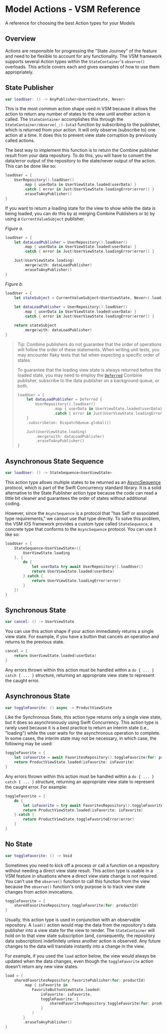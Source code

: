 # Model Actions - VSM Reference

A reference for choosing the best Action types for your Models

## Overview

Actions are responsible for progressing the "State Journey" of the feature and need to be flexible to account for any functionality. The VSM framework supports several Action types within the `StateContainer`'s `observe()` overloads. This article covers each and gives examples of how to use them appropriately.

## State Publisher

```swift
var loadUser: () -> AnyPublisher<UserViewState, Never>
```

This is the most common action shape used in VSM because it allows the action to return any number of states to the view until another action is called. The ``StateContainer`` accomplishes this through the ``StateContainer/observe(_:)-1uta3`` function by subscribing to the publisher, which is returned from your action. It will only observe (subscribe to) one action at a time. It does this to prevent view state corruption by previously called actions.

The best way to implement this function is to return the Combine publisher result from your data repository. To do this, you will have to convert the data/error output of the repository to the state/never output of the action. This can be done like so:

```swift
loadUser = {
    UserRepository().loadUser()
        .map { userData in UserViewState.loaded(userData) }
        .catch { error in Just(UserViewState.loadingError(error)) }
        .eraseToAnyPublisher()
}
```

If you want to return a loading state for the view to show while the data is being loaded, you can do this by a) merging Combine Publishers or b) by using a `CurrentValueSubject` publisher.

_Figure a._

```swift
loadUser = {
    let dataLoadPublisher = UserRepository().loadUser()
        .map { userData in UserViewState.loaded(userData) }
        .catch { error in Just(UserViewState.loadingError(error)) }

    Just(UserViewState.loading)
        .merge(with: dataLoadPublisher)
        .eraseToAnyPublisher()
}
```

_Figure b._

```swift
loadUser = {
    let stateSubject = CurrentValueSubject<UserViewState, Never>(.loading)
    
    let dataLoadPublisher = UserRepository().loadUser()
        .map { userData in UserViewState.loaded(userData) }
        .catch { error in Just(UserViewState.loadingError(error)) }

    return stateSubject
        .merge(with: dataLoadPublisher)
}
```

> Tip: Combine publishers do not guarantee that the order of operations will follow the order of these statements. When writing unit tests, you may encounter flaky tests that fail when expecting a specific order of states.
>
> To guarantee that the loading view state is always returned before the loaded state, you may need to employ the [`Deferred`](https://developer.apple.com/documentation/combine/deferred) Combine publisher, subscribe to the data publisher on a background queue, or both.
>
> ```swift
> loadUser = {
>     let dataLoadPublisher = Deferred {
>         UserRepository().loadUser()
>                 .map { userData in UserViewState.loaded(userData) }
>                 .catch { error in Just(UserViewState.loadingError(error)) }
>     }
>     .subscribe(on: DispatchQueue.global())
> 
>     Just(UserViewState.loading)
>         .merge(with: dataLoadPublisher)
>         .eraseToAnyPublisher()
> }
> ```

## Asynchronous State Sequence

```swift
var loadUser: () -> StateSequence<UserViewState>
```

This action type allows multiple states to be returned as an [AsyncSequence](https://developer.apple.com/documentation/swift/asyncsequence) protocol, which is part of the Swift Concurrency standard library. It is a solid alternative to the State Publisher action type because the code can read a little bit cleaner and guarantees the order of states without additional coding.

However, since the `AsyncSequence` is a protocol that "has Self or associated type requirements," we cannot use that type directly. To solve this problem, the VSM iOS framework provides a custom type called ``StateSequence``, a concrete type that conforms to the `AsyncSequence` protocol. You can use it like so:

```swift
loadUser = {
    StateSequence<UserViewState>({
        UserViewState.loading
    }, {
        do {
            let userData try await UserRepository().loadUser()
            return UserViewState.loaded(userData)
        } catch {
            return UserViewState.loadingError(error)
        }
    })
}
```

## Synchronous State

```swift
var cancel: () -> UserViewState
```

You can use this action shape if your action immediately returns a single view state. For example, if you have a button that cancels an operation and returns to the previous state.

```swift
cancel = {
    return UserViewState.loaded(userData)
}
```

Any errors thrown within this action must be handled within a `do { ... } catch { ... }` structure, returning an appropriate view state to represent the caught error.

## Asynchronous State

```swift
var toggleFavorite: () async -> ProductViewState
```

Like the Synchronous State, this action type returns only a single view state, but it does so asynchronously using Swift Concurrency. This action type is rarely used because it is a best practice to return an interim state (i.e., "loading") while the user waits for the asynchronous operation to complete. In some cases, the interim state may not be necessary, in which case, the following may be used:

```swift
toggleFavorite = {
    let isFavorite = await FavoritesRepository().toggleFavorite(for: productId)
    return ProductViewState.loaded(isFavorite: isFavorite)
}
```

Any errors thrown within this action must be handled within a `do { ... } catch { ... }` structure, returning an appropriate view state to represent the caught error. For example:

```swift
toggleFavorite = {
    do {
        let isFavorite = try await FavoritesRepository().toggleFavorite(for: productId)
        return ProductViewState.loaded(isFavorite: isFavorite)
    } catch {
        return ProductViewState.toggleFavoriteError(error)
    }
}
```

## No State

```swift
var toggleFavorite: () -> Void
```

Sometimes you need to kick off a process or call a function on a repository without needing a direct view state result. This action type is usable in a VSM feature in situations where a direct view state change is _not_ required. You can't use the `observe()` function to call this function from the view because the `observe()` function's only purpose is to track view state changes from action invocations.

```swift
toggleFavorite = {
    sharedFavoritesRepository.toggleFavorite(for: productId)
}
```

Usually, this action type is used in conjunction with an observable repository. A `load()` action would map the data from the repository's data publisher into a view state for the view to render. The ``StateContainer`` will hold on to that view state subscription (and, consequently, the repository data subscription) indefinitely unless another action is observed. Any future changes to the data will translate instantly into a change in the view.

For example, if you used the `load` action below, the view would always be updated when the data changes, even though the `toggleFavorite` action doesn't return any new view states.

```swift
load = {
    sharedFavoritesRepository.favoritePublisher(for: productId)
        .map { isFavorite in 
            FavoriteButtonViewState.loaded(
                isFavorite: isFavorite,
                toggleFavorite: {
                    sharedFavoritesRepository.toggleFavorite(for: productId)
                }
            )
        }
        .eraseToAnyPublisher()
}
```
